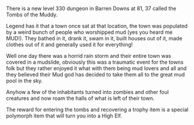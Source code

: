 ---
---
There is a new level 330 dungeon in Barren Downs at 81, 37 called the Tombs of the Muddy.

Legend has it that a town once sat at that location, the town was populated by a weird bunch of people who worshipped mud (yes you heard me MUD!). They bathed in it, drank it, swam in it, built houses out of it, made clothes out of it and generally used it for everything!

Well one day there was a horrid rain storm and their entire town was covered in a mudslide, obviously this was a traumatic event for the towns folk but they rather enjoyed it what with them being mud lovers and all and they believed their Mud god has decided to take them all to the great mud pool in the sky.

Anyhow a few of the inhabitants turned into zombies and other foul creatures and now roam the halls of what is left of their town.

The reward for entering the tombs and recovering a trophy item is a special polymorph item that will turn you into a High Elf.